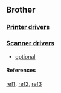 ## Brother ##

### [Printer drivers][brother-drv-lpr] ###

### [Scanner drivers][brother-drv-scan] ###

* [optional][brother-faq-scan]

[brother-drv-lpr]: http://welcome.solutions.brother.com/bsc/public_s/id/linux/en/download_prn.html
[brother-drv-scan]: http://welcome.solutions.brother.com/bsc/public_s/id/linux/en/download_scn.html
[brother-faq-scan]: http://welcome.solutions.brother.com/bsc/public_s/id/linux/en/instruction_scn1c.html

#### References ####
[ref1][mint-forums-brother1], [ref2][mint-forums-brother2], [ref3][debian-forums-brother1]

[mint-forums-brother1]: http://forums.linuxmint.com/viewtopic.php?f=51&t=80363 "Linux Mint forums"
[mint-forums-brother2]: http://forums.linuxmint.com/viewtopic.php?f=42&t=90808 "Linux Mint forums"
[debian-forums-brother1]: http://www.debianuserforums.org/viewtopic.php?f=9&t=1491 "Debian forums"

